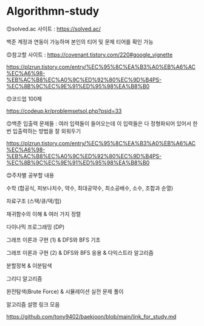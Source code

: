 # Algorithmn-study

😊solved.ac 사이트 : https://solved.ac/

백준 계정과 연동이 가능하며 본인의 티어 및 문제 티어를 확인 가능

😊참고할 사이트 : https://covenant.tistory.com/220#google_vignette

https://plzrun.tistory.com/entry/%EC%95%8C%EA%B3%A0%EB%A6%AC%EC%A6%98-%EB%AC%B8%EC%A0%9C%ED%92%80%EC%9D%B4PS-%EC%8B%9C%EC%9E%91%ED%95%98%EA%B8%B0

😊코드업 100제

https://codeup.kr/problemsetsol.php?psid=33

😊백준 입출력 문제들 : 여러 입력들이 들어오는데 이 입력들은 다 정형화되어 있어서 한 번 입출력하는 방법을 잘 외워두기

https://plzrun.tistory.com/entry/%EC%95%8C%EA%B3%A0%EB%A6%AC%EC%A6%98-%EB%AC%B8%EC%A0%9C%ED%92%80%EC%9D%B4PS-%EC%8B%9C%EC%9E%91%ED%95%98%EA%B8%B0

😊주차별 공부할 내용

수학 (합공식, 피보나치수, 약수, 최대공약수, 최소공배수, 소수, 조합과 순열)

자료구조 (스택/큐/덱/힙)

재귀함수의 이해 & 여러 가지 정렬

다이나믹 프로그래밍 (DP)

그래프 이론과 구현 (1) & DFS와 BFS 기초

그래프 이론과 구현 (2) & DFS와 BFS 응용 & 다익스트라 알고리즘

분할정복 & 이분탐색

그리디 알고리즘

완전탐색(Brute Force) & 시뮬레이션
실전 문제 풀이

알고리즘 설명 링크 모음

https://github.com/tony9402/baekjoon/blob/main/link_for_study.md
